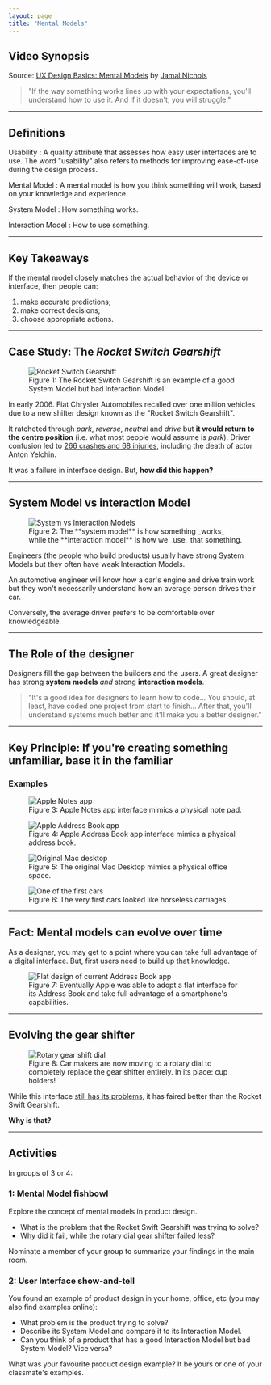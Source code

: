 ```yaml
---
layout: page
title: "Mental Models"
---
```


## Video Synopsis
Source: [UX Design Basics: Mental Models](https://youtu.be/9gM8K4ooavY) by [Jamal Nichols](https://www.youtube.com/channel/UCAoua8S8h1e4OkaafTEklMQ)

> "If the way something works lines up with your expectations, you'll understand how to use it. And if it doesn't, you will struggle."

---

## Definitions
Usability
: A quality attribute that assesses how easy user interfaces are to use. The word "usability" also refers to methods for improving ease-of-use during the design process.

Mental Model
: A mental model is how you think something will work, based on your knowledge and experience.

System Model
: How something works.

Interaction Model
: How to use something.

---

## Key Takeaways
If the mental model closely matches the actual behavior of the device or interface, then people can:
1. make accurate predictions;
2. make correct decisions;
3. choose appropriate actions.

---

## Case Study: The _Rocket Switch Gearshift_

<figure>
  <img src="images/md/1-rocket-switch.png" alt="Rocket Switch Gearshift">
  <figcaption>
  Figure 1: The Rocket Switch Gearshift is an example of a good System Model but bad Interaction Model.
  </figcaption>
</figure>

In early 2006. Fiat Chrysler Automobiles recalled over one million vehicles due to a new shifter design known as the "Rocket Switch Gearshift".

It ratcheted through _park_, _reverse_, _neutral_ and _drive_ but **it would return to the centre position** (i.e. what most people would assume is _park_). Driver confusion led to [266 crashes and 68 injuries](https://www.freep.com/story/money/cars/chrysler/2016/06/28/fiat-chrysler-gearshift-probe-anton-yelchin/86460430/), including the death of actor Anton Yelchin.

It was a failure in interface design. But, **how did this happen?**

---

## System Model vs interaction Model

<figure>
  <img src="images/md/2-system-action.png" alt="System vs Interaction Models">
  <figcaption>
  Figure 2: The **system model** is how something _works_ while the **interaction model** is how we _use_ that something.
  </figcaption>
</figure>

Engineers (the people who build products) usually have strong System Models but they often have weak Interaction Models.

An automotive engineer will know how a car's engine and drive train work but they won't necessarily understand how an average person drives their car. 

Conversely, the average driver prefers to be comfortable over knowledgeable.

---

## The Role of the designer
Designers fill the gap between the builders and the users. A great designer has strong **system models** _and_ strong **interaction models**.

> "It's a good idea for designers to learn how to code... You should, at least, have coded one project from start to finish... After that, you'll understand systems much better and it'll make you a better designer."

---

## Key Principle: If you're creating something unfamiliar, base it in the familiar
### Examples
<figure>
  <img src="images/md/4-familiar-notepad.png" alt="Apple Notes app">
  <figcaption>
  Figure 3: Apple Notes app interface mimics a physical note pad.
  </figcaption>
</figure>

<figure>
  <img src="images/md/5-familiar-address-book.png" alt="Apple Address Book app">
  <figcaption>
  Figure 4: Apple Address Book app interface mimics a physical address book.
  </figcaption>
</figure>

<figure>
  <img src="images/md/6-familiar-desktop.png" alt="Original Mac desktop">
  <figcaption>
  Figure 5: The original Mac Desktop mimics a physical office space.
  </figcaption>
</figure>

<figure>
  <img src="images/md/7-familiar-carriage.png" alt="One of the first cars">
  <figcaption>
  Figure 6: The very first cars looked like horseless carriages.
  </figcaption>
</figure>

---

## Fact: Mental models can evolve over time
As a designer, you may get to a point where you can take full advantage of a digital interface. But, first users need to build up that knowledge.

<figure>
  <img src="images/md/8-evolve-address-book.png" alt="Flat design of current Address Book app">
  <figcaption>
  Figure 7: Eventually Apple was able to adopt a flat interface for its Address Book and take full advantage of a smartphone's capabilities.
  </figcaption>
</figure>

---

## Evolving the gear shifter

<figure>
  <img src="images/md/9-evolve-gearshifter.png" alt="Rotary gear shift dial">
  <figcaption>
  Figure 8: Car makers are now moving to a rotary dial to completely replace the gear shifter entirely. In its place: cup holders!
  </figcaption>
</figure>

While this interface [still has its problems](https://www.autoweek.com/news/a1860056/another-fca-gear-shifter-investigated-rollaway-risk-following-crashes/), it has faired better than the Rocket Swift Gearshift. 

**Why is that?**

---

## Activities 
In groups of 3 or 4:

### 1: Mental Model fishbowl 
Explore the concept of mental models in product design. 
- What is the problem that the Rocket Swift Gearshift was trying to solve?
- Why did it fail, while the rotary dial gear shifter [failed less](https://www.autoweek.com/news/a1860056/another-fca-gear-shifter-investigated-rollaway-risk-following-crashes/)?

Nominate a member of your group to summarize your findings in the main room.

### 2: User Interface show-and-tell
You found an example of product design in your home, office, etc (you may also find examples online):
- What problem is the product trying to solve?
- Describe its System Model and compare it to its Interaction Model.
- Can you think of a product that has a good Interaction Model but bad System Model? Vice versa?

What was your favourite product design example? It be yours or one of your classmate's examples.